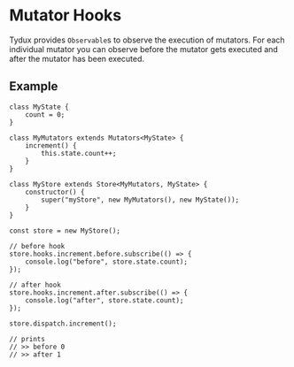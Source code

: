 
# Mutator Hooks

Tydux provides `Observable`s to observe the execution of mutators. For each individual mutator you can observe before the mutator gets executed and after the mutator has been executed.

## Example
	
	class MyState {
	    count = 0;
	}
	
	class MyMutators extends Mutators<MyState> {
	    increment() {
	        this.state.count++;
	    }
	}
	
	class MyStore extends Store<MyMutators, MyState> {
	    constructor() {
	        super("myStore", new MyMutators(), new MyState());
	    }
	}
	
	const store = new MyStore();
	
	// before hook
	store.hooks.increment.before.subscribe(() => {
	    console.log("before", store.state.count);
	});
	
	// after hook
	store.hooks.increment.after.subscribe(() => {
	    console.log("after", store.state.count);
	});
	
	store.dispatch.increment();
	
	// prints
	// >> before 0
	// >> after 1
	

